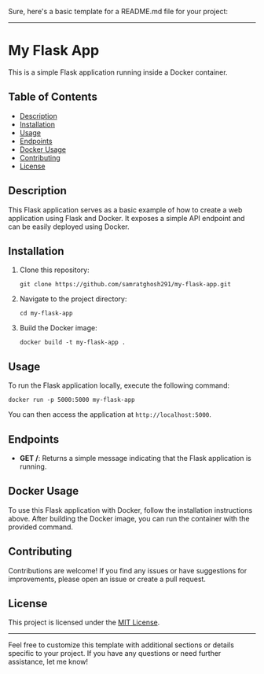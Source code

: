 Sure, here's a basic template for a README.md file for your project:

---

# My Flask App

This is a simple Flask application running inside a Docker container.

## Table of Contents

- [Description](#description)
- [Installation](#installation)
- [Usage](#usage)
- [Endpoints](#endpoints)
- [Docker Usage](#docker-usage)
- [Contributing](#contributing)
- [License](#license)

## Description

This Flask application serves as a basic example of how to create a web application using Flask and Docker. It exposes a simple API endpoint and can be easily deployed using Docker.

## Installation

1. Clone this repository:
   ```
   git clone https://github.com/samratghosh291/my-flask-app.git
   ```

2. Navigate to the project directory:
   ```
   cd my-flask-app
   ```

3. Build the Docker image:
   ```
   docker build -t my-flask-app .
   ```

## Usage

To run the Flask application locally, execute the following command:
   ```
   docker run -p 5000:5000 my-flask-app
   ```

You can then access the application at `http://localhost:5000`.

## Endpoints

- **GET /**: Returns a simple message indicating that the Flask application is running.

## Docker Usage

To use this Flask application with Docker, follow the installation instructions above. After building the Docker image, you can run the container with the provided command.

## Contributing

Contributions are welcome! If you find any issues or have suggestions for improvements, please open an issue or create a pull request.

## License

This project is licensed under the [MIT License](LICENSE).

---

Feel free to customize this template with additional sections or details specific to your project. If you have any questions or need further assistance, let me know!
